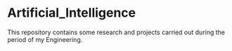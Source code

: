 # Artificial_Intelligence
This repository contains some research and projects carried out during the period of my Engineering.
